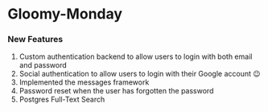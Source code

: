 # Gloomy-Monday

### New Features
1. Custom authentication backend to allow users to login with both email and password
1. Social authentication to allow users to login with their Google account :wink:
1. Implemented the messages framework
1. Password reset when the user has forgotten the password
1. Postgres Full-Text Search
